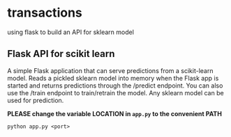 # transactions
using flask to build an API for sklearn model 

## Flask API for scikit learn
A simple Flask application that can serve predictions from a scikit-learn model.
Reads a pickled sklearn model into memory when the Flask app is started and returns predictions through the /predict endpoint.
You can also use the /train endpoint to train/retrain the model. Any sklearn model can be used for prediction.

**PLEASE change the variable LOCATION in `app.py`  to the convenient PATH** 
```
python app.py <port>
```

